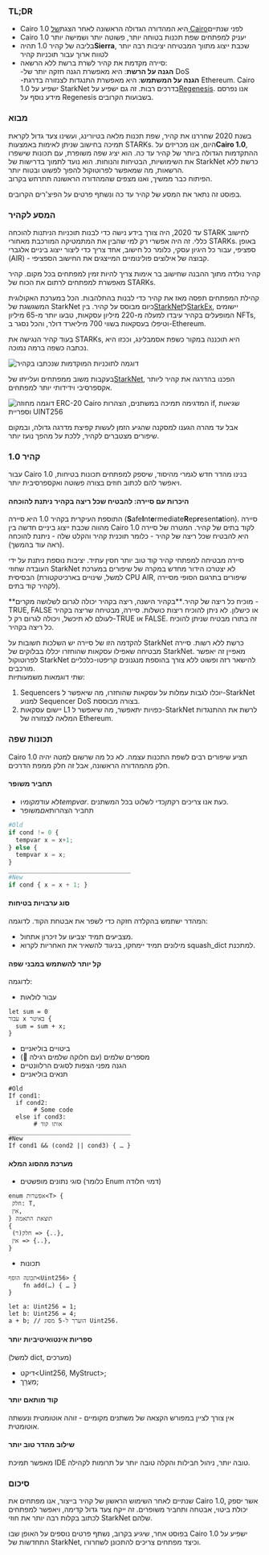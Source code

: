 ### TL;DR

* Cairo 1.0 היא המהדורה הגדולה הראשונה לאחר הצגת[של Cairo](https://medium.com/starkware/hello-cairo-3cb43b13b209)לפני שנתיים
* Cairo 1.0 יעניק למפתחים שפת תכנות בטוחה יותר, פשוטה יותר ושמישה יותר
* בליבה של קהיר 1.0 תהיה**Sierra**, שכבת ייצוג מתווך המבטיחה יציבות רבה יותר לטווח ארוך עבור תוכניות קהיר
* סיירה מקדמת את קהיר לשרת ברשת ללא הרשאה:\
  -**הגנה על הרשת**: היא מאפשרת הגנה חזקה יותר של DoS\
  -**הגנה על המשתמש**: היא מאפשרת התנגדות לצנזורה בדרגת Ethereum. Cairo 1.0 ישפיע על StarkNet בדרכים רבות. זה גם ישפיע על[Regenesis](https://medium.com/starkware/regenesis-starknets-no-sweat-state-reset-e296b12b80ae). אנו נפרסם מידע נוסף על Regenesis בשבועות הקרובים.

### מבוא

בשנת 2020 שחררנו את קהיר, שפת תכנות מלאה בטיורינג, ועשינו צעד גדול לקראת תמיכה בחישוב שניתן לאימות באמצעות STARKs. היום, אנו מכריזים על**Cairo 1.0**, ההתקדמות הגדולה ביותר של קהיר עד כה. הוא יציג שפה משופרת, עם תכונות שישפרו את השימושיות, הבטיחות והנוחות. הוא נועד לתמוך בדרישות של StarkNet כרשת ללא הרשאות, מה שמאפשר לפרוטוקול להפוך לפשוט ובטוח יותר.\
הפיתוח כבר ממשיך, ואנו מצפים שהמהדורה הראשונה תתרחש בקרוב.

בפוסט זה נתאר את המסע של קהיר עד כה ונשתף פרטים על הפיצ'רים הקרובים.

### המסע לקהיר

עד 2020, היה צורך בידע נישה כדי לבנות תוכניות הניתנות להוכחה STARK לחישוב כללי. זה היה אפשרי רק למי שהבין את המתמטיקה המורכבת מאחורי STARKs. באופן ספציפי, עבור כל היגיון עסקי, כלומר כל חישוב, אחד צריך כדי ליצור ייצוג ביניים אלגברי (AIR) - קבוצה של אילוצים פולינומיים המייצגים את החישוב הספציפי.

קהיר נולדה מתוך ההבנה שחישוב בר אימות צריך להיות זמין למפתחים בכל מקום. קהיר מאפשרת למפתחים לרתום את הכוח של STARKs.

קהילת המפתחים תפסה מאז את קהיר כדי לבנות בהתלהבות. הכל במערכת האקולוגית המשגשגת של StarkNet כיום מבוסס על קהיר. בין[StarkNet](https://starkware.co/starknet/)ל[StarkEx](https://starkware.co/starkex/), יישומים המופעלים בקהיר עיבדו למעלה מ-220 מיליון עסקאות, טבעו יותר מ-65 מיליון NFTs, וטיפלו בעסקאות בשווי 700 מיליארד דולר, והכל נסגר ב-Ethereum.

בעוד קהיר הנגישה את STARKs, היא תוכננה במקור כשפת אסמבלינג, וככזו היא נכתבה כשפה ברמה נמוכה.

![דוגמה לתוכניות המוקדמות שנכתבו בקהיר](/assets/cairocode_01.png "דוגמה לתוכניות המוקדמות שנכתבו בקהיר")

בעקבות משוב ממפתחים ועלייתו של[StarkNet](https://starkware.co/starknet/), הפכנו בהדרגה את קהיר ליותר אקספרסיבי וידידותי יותר למפתחים.

![דוגמה מחוזה ERC-20 Cairo המדגימה תמיכה במשתנים, הצהרות if, שגיאות וספריית UINT256](/assets/cairocode_02.png "דוגמה מחוזה ERC-20 Cairo המדגימה תמיכה במשתנים, הצהרות if, שגיאות וספריית UINT256")

אבל עד מהרה הגענו למסקנה שהגיע הזמן לעשות קפיצת מדרגה גדולה, ובמקום שיפורים מצטברים לקהיר, ללכת על מהפך נועז יותר.

### קהיר 1.0

עבור Cairo 1.0 בנינו מהדר חדש לגמרי מהיסוד, שיספק למפתחים תכונות בטיחות, ויאפשר להם לכתוב חוזים בצורה פשוטה ואקספרסיבית יותר.

#### היכרות עם סיירה: להבטיח שכל ריצה בקהיר ניתנת להוכחה

התוספת העיקרית בקהיר 1.0 היא סיירה (**S**afe**I**nt**e**rmediate**R**ep**r**esent**a**tion). סיירה מהווה שכבת ייצוג ביניים חדשה בין Cairo 1.0 לקוד בתים של קהיר. המטרה של סיירה היא להבטיח שכל ריצה של קהיר - כלומר תוכנית קהיר והקלט שלה - ניתנת להוכחה (ראה עוד בהמשך).

סיירה מבטיחה למפתחי קהיר קוד טוב יותר חסין עתיד. יציבות נוספת ניתנת על ידי העובדה שחוזי StarkNet לא יצטרכו הידור מחדש במקרה של שיפורים במערכת הבסיסית (למשל, שינויים בארכיטקטורת CPU AIR, שיפורים בתרגום הסופי מסיירה לקהיר קוד בתים).

**מוכיח כל ריצה של קהיר.**בקהיר הישנה, ריצה בקהיר יכולה לגרום לשלושה מקרים - TRUE, FALSE או כישלון. לא ניתן להוכיח ריצות כושלות. סיירה, מבטיחה שריצה בקהיר לעולם לא תיכשל, ויכולה לגרום רק ל-TRUE או FALSE. זה בתורו מבטיח שניתן להוכיח כל ריצה בקהיר.

להקדמה הזו של סיירה יש השלכות חשובות על StarkNet כרשת ללא רשות. סיירה מבטיחה שאפילו עסקאות שהוחזרו יכללו בבלוקים של StarkNet. מאפיין זה יאפשר לפרוטוקול StarkNet להישאר רזה ופשוט ללא צורך בהוספת מנגנונים קריפטו-כלכליים מורכבים.\
שתי דוגמאות משמעותיות:

1. Sequencers יוכלו לגבות עמלות על עסקאות שהוחזרו, מה שיאפשר ל-StarkNet למנוע Sequencer DoS בצורה מבוססת.
2. יישום עסקאות L1 כפויות יתאפשר, מה שיאפשר ל-StarkNet לרשת את ההתנגדות המלאה לצנזורה של Ethereum.

### **תכונות שפה**

Cairo 1.0 תציע שיפורים רבים לשפת התכנות עצמה. לא כל מה שרשום למטה יהיה חלק מהמהדורה הראשונה, אבל זה חלק ממפת הדרכים.

#### **תחביר משופר**

* לא עוד*מקומי*ו*tempvar*. כעת אנו צריכים רק*תן*כדי לשלוט בכל המשתנים.
* תחביר הצהרות*אם*משופר

```python
#Old
if cond != 0 {
  tempvar x = x+1;
} else {
  tempvar x = x;
}
__________________________________
#New
if cond { x = x + 1; }
```

#### **סוג ערבויות בטיחות**

המהדר ישתמש בהקלדה חזקה כדי לשפר את אבטחת הקוד. לדוגמה:

* מצביעים תמיד יצביעו על זיכרון אתחול.
* מילונים תמיד יימחקו, בניגוד להשאיר את האחריות לקרוא squash_dict למתכנת.

#### **קל יותר להשתמש במבני שפה**

לדוגמה:

* עבור לולאות

```
let sum = 0
עבור x באיטר {
  sum = sum + x;
}
```

* ביטויים בוליאניים
* מספרים שלמים (עם חלוקה שלמים רגילה 👯)
* הגנה מפני הצפות לסוגים הרלוונטיים
* תנאים בוליאניים

```
#Old
If cond1:
  if cond2:
       # Some code
  else if cond3:
       # אותו קוד
__________________________________
#New
If cond1 && (cond2 || cond3) { … }
```

#### **מערכת מהסוג המלא**

* סוגי נתונים מופשטים (כלומר Enum דמוי חלודה)

```
enum אפשרות<T> {
 חלק: T,
 אין,
} תוצאת התאמה
{
 חלק(ר) => {..},
 אין => {..},
}
```

* תכונות

```
תכונה הוסף<Uint256> {
    fn add(…) { … }
}

let a: Uint256 = 1;
let b: Uint256 = 4;
a + b; // הוערך ל-5 מסוג Uint256.
```

#### **ספריות אינטואיטיביות יותר**

(למשל dict, מערכים)

* דיקט<Uint256, MyStruct>;
* מַעֲרָך<MyOtherStruct>;

#### **קוד מותאם יותר**

אין צורך לציין במפורש הקצאה של משתנים מקומיים - זוהה אוטומטית ונעשתה אוטומטית.

#### **שילוב מהדר טוב יותר**

מאפשר תמיכת IDE טובה יותר, ניהול חבילות והקלה טובה יותר על תרומות לקהילה.

### **סיכום**

שנתיים לאחר השימוש הראשון של קהיר בייצור, אנו מפתחים את Cairo 1.0, אשר יספק יכולת ביטוי, אבטחה ותחביר משופרים. זה ייקח צעד גדול קדימה, ויאפשר למפתחים לכתוב בקלות רבה יותר את חוזי StarkNet שלהם.

בפוסט אחר, שיגיע בקרוב, נשתף פרטים נוספים על האופן שבו Cairo 1.0 ישפיע על התחדשות של StarkNet, וכיצד מפתחים צריכים להתכונן לשחרורו.